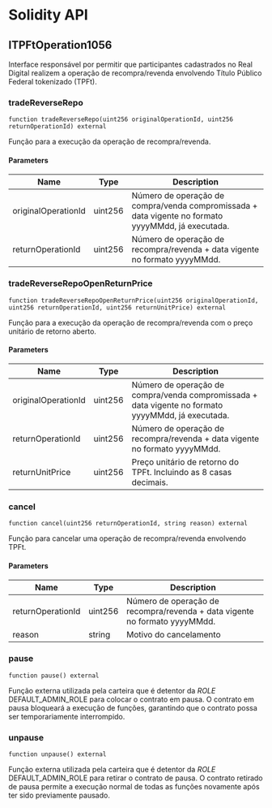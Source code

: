 # Solidity API

## ITPFtOperation1056

Interface responsável por permitir que participantes cadastrados no 
Real Digital realizem a operação de recompra/revenda
envolvendo Título Público Federal tokenizado (TPFt).

### tradeReverseRepo

```solidity
function tradeReverseRepo(uint256 originalOperationId, uint256 returnOperationId) external
```

Função para a execução da operação de recompra/revenda.

#### Parameters

| Name | Type | Description |
| ---- | ---- | ----------- |
| originalOperationId | uint256 | Número de operação de compra/venda compromissada + data vigente no formato yyyyMMdd, já executada. |
| returnOperationId | uint256 | Número de operação de recompra/revenda + data vigente no formato yyyyMMdd. |

### tradeReverseRepoOpenReturnPrice

```solidity
function tradeReverseRepoOpenReturnPrice(uint256 originalOperationId, uint256 returnOperationId, uint256 returnUnitPrice) external
```

Função para a execução da operação de recompra/revenda com o preço unitário de retorno aberto.

#### Parameters

| Name | Type | Description |
| ---- | ---- | ----------- |
| originalOperationId | uint256 | Número de operação de compra/venda compromissada + data vigente no formato yyyyMMdd, já executada. |
| returnOperationId | uint256 | Número de operação de recompra/revenda + data vigente no formato yyyyMMdd. |
| returnUnitPrice | uint256 | Preço unitário de retorno do TPFt. Incluindo as 8 casas decimais. |

### cancel

```solidity
function cancel(uint256 returnOperationId, string reason) external
```

Função para cancelar uma operação de recompra/revenda envolvendo TPFt.

#### Parameters

| Name | Type | Description |
| ---- | ---- | ----------- |
| returnOperationId | uint256 | Número de operação de recompra/revenda + data vigente no formato yyyyMMdd. |
| reason | string | Motivo do cancelamento |

### pause

```solidity
function pause() external
```

Função externa utilizada pela carteira que é detentor da _ROLE_ DEFAULT_ADMIN_ROLE para colocar o contrato em pausa.
O contrato em pausa bloqueará a execução de funções, garantindo que o contrato possa ser temporariamente interrompido.

### unpause

```solidity
function unpause() external
```

Função externa utilizada pela carteira que é detentor da _ROLE_ DEFAULT_ADMIN_ROLE para retirar o contrato de pausa.
O contrato retirado de pausa permite a execução normal de todas as funções novamente após ter sido previamente pausado.

